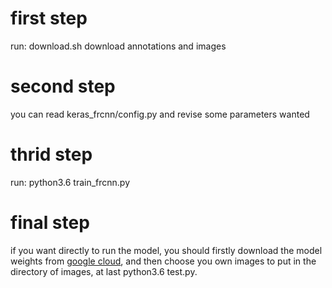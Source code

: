 # first step
run: download.sh
download annotations and images

# second step
you can read keras_frcnn/config.py and revise some parameters wanted

# thrid step
run: python3.6 train_frcnn.py

# final step
if you want directly to run the model, you should firstly download the model weights from
[google cloud](https://drive.google.com/open?id=13wmU30AddIQyvpO0Ln0zmHBgYxTLMywJ),
and then choose you own images to put in the directory of images, at last python3.6 test.py.
